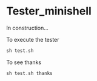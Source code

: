# Tester_minishell
In construction...

To execute the tester
```c
sh test.sh
```
To see thanks
```c
sh test.sh thanks
```

